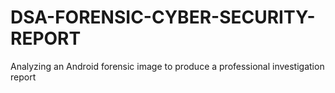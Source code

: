 # DSA-FORENSIC-CYBER-SECURITY-REPORT
Analyzing an Android forensic image to produce a professional investigation report
